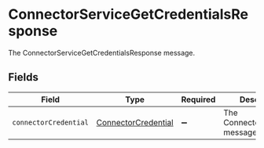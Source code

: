 # ConnectorServiceGetCredentialsResponse

The ConnectorServiceGetCredentialsResponse message.


## Fields

| Field                                                             | Type                                                              | Required                                                          | Description                                                       |
| ----------------------------------------------------------------- | ----------------------------------------------------------------- | ----------------------------------------------------------------- | ----------------------------------------------------------------- |
| `connectorCredential`                                             | [ConnectorCredential](../../models/shared/connectorcredential.md) | :heavy_minus_sign:                                                | The ConnectorCredential message.                                  |
